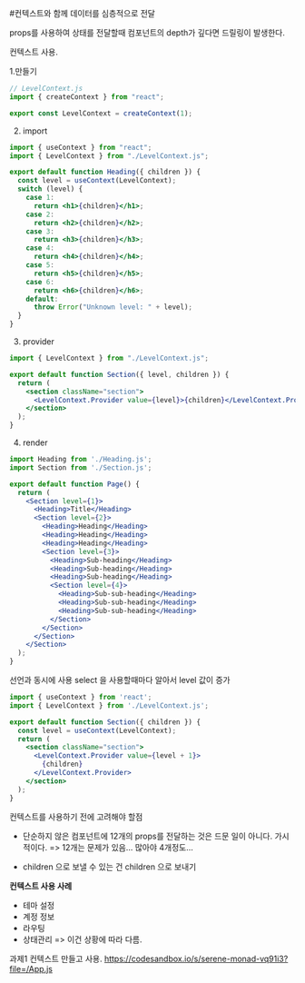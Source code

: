 #컨텍스트와 함께 데이터를 심층적으로 전달

props를 사용하여 상태를 전달할때 컴포넌트의 depth가 깊다면 드릴링이 발생한다.

컨텍스트 사용.

1.만들기

```jsx
// LevelContext.js
import { createContext } from "react";

export const LevelContext = createContext(1);
```

2. import

```jsx
import { useContext } from "react";
import { LevelContext } from "./LevelContext.js";

export default function Heading({ children }) {
  const level = useContext(LevelContext);
  switch (level) {
    case 1:
      return <h1>{children}</h1>;
    case 2:
      return <h2>{children}</h2>;
    case 3:
      return <h3>{children}</h3>;
    case 4:
      return <h4>{children}</h4>;
    case 5:
      return <h5>{children}</h5>;
    case 6:
      return <h6>{children}</h6>;
    default:
      throw Error("Unknown level: " + level);
  }
}
```

3. provider

```jsx
import { LevelContext } from "./LevelContext.js";

export default function Section({ level, children }) {
  return (
    <section className="section">
      <LevelContext.Provider value={level}>{children}</LevelContext.Provider>
    </section>
  );
}
```
4. render 
```jsx
import Heading from './Heading.js';
import Section from './Section.js';

export default function Page() {
  return (
    <Section level={1}>
      <Heading>Title</Heading>
      <Section level={2}>
        <Heading>Heading</Heading>
        <Heading>Heading</Heading>
        <Heading>Heading</Heading>
        <Section level={3}>
          <Heading>Sub-heading</Heading>
          <Heading>Sub-heading</Heading>
          <Heading>Sub-heading</Heading>
          <Section level={4}>
            <Heading>Sub-sub-heading</Heading>
            <Heading>Sub-sub-heading</Heading>
            <Heading>Sub-sub-heading</Heading>
          </Section>
        </Section>
      </Section>
    </Section>
  );
}
```

선언과 동시에 사용
select 을 사용할때마다 알아서 level 값이 증가
```jsx
import { useContext } from 'react';
import { LevelContext } from './LevelContext.js';

export default function Section({ children }) {
  const level = useContext(LevelContext);
  return (
    <section className="section">
      <LevelContext.Provider value={level + 1}>
        {children}
      </LevelContext.Provider>
    </section>
  );
}
```

컨텍스트를 사용하기 전에 고려해야 할점
- 단순하지 않은 컴포넌트에 12개의 props를 전달하는 것은 드문 일이 아니다. 가시적이다. 
=> 12개는 문제가 있음... 많아야 4개정도...

- children 으로 보낼 수 있는 건 children 으로 보내기


<b>컨텍스트 사용 사례</b>
- 테마 설정
- 계정 정보 
- 라우팅
- 상태관리 => 이건 상황에 따라 다름. 

과제1 
컨텍스트 만들고 사용. 
https://codesandbox.io/s/serene-monad-vq91i3?file=/App.js